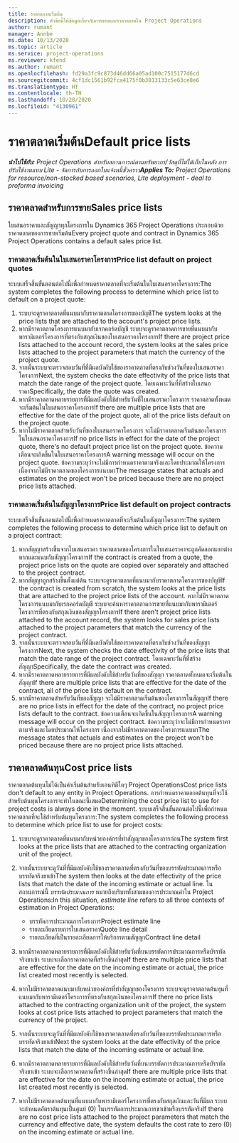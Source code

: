 ```yaml
---
title: ราคาตลาดเริ่มต้น
description: หัวข้อนี้ให้ข้อมูลเกี่ยวกับการขายและราคาตลาดใน Project Operations
author: rumant
manager: Annbe
ms.date: 10/13/2020
ms.topic: article
ms.service: project-operations
ms.reviewer: kfend
ms.author: rumant
ms.openlocfilehash: fd29a3fc9c873d46dd66a05ad100c7515177d6cd
ms.sourcegitcommit: 4cf1dc1561b92fca4175f0b3813133c5e63ce8e6
ms.translationtype: HT
ms.contentlocale: th-TH
ms.lasthandoff: 10/28/2020
ms.locfileid: "4130961"
---
```

# <a name="default-price-lists"></a><span data-ttu-id="3649b-103">ราคาตลาดเริ่มต้น</span><span class="sxs-lookup"><span data-stu-id="3649b-103">Default price lists</span></span>

<span data-ttu-id="3649b-104">_**นำไปใช้กับ:** Project Operations สำหรับสถานการณ์ตามทรัพยากร/วัสดุที่ไม่ได้เก็บในคลัง การปรับใช้งานแบบ Lite - จัดการกับการออกใบแจ้งหนี้ชั่วคราว_</span><span class="sxs-lookup"><span data-stu-id="3649b-104">_**Applies To:** Project Operations for resource/non-stocked based scenarios, Lite deployment - deal to proforma invoicing_</span></span>

## <a name="sales-price-lists"></a><span data-ttu-id="3649b-105">ราคาตลาดสำหรับการขาย</span><span class="sxs-lookup"><span data-stu-id="3649b-105">Sales price lists</span></span>

<span data-ttu-id="3649b-106">ใบเสนอราคาและสัญญาทุกโครงการใน Dynamics 365 Project Operations ประกอบด้วยราคาตลาดของการขายเริ่มต้น</span><span class="sxs-lookup"><span data-stu-id="3649b-106">Every project quote and contract in Dynamics 365 Project Operations contains a default sales price list.</span></span> 

### <a name="price-list-default-on-project-quotes"></a><span data-ttu-id="3649b-107">ราคาตลาดเริ่มต้นในใบเสนอราคาโครงการ</span><span class="sxs-lookup"><span data-stu-id="3649b-107">Price list default on project quotes</span></span>
<span data-ttu-id="3649b-108">ระบบเสร็จสิ้นขั้นตอนต่อไปนี้เพื่อกำหนดราคาตลาดที่จะเริ่มต้นในใบเสนอราคาโครงการ:</span><span class="sxs-lookup"><span data-stu-id="3649b-108">The system completes the following process to determine which price list to default on a project quote:</span></span>

1. <span data-ttu-id="3649b-109">ระบบจะดูราคาตลาดที่แนบมากับราคาตลาดโครงการของบัญชี</span><span class="sxs-lookup"><span data-stu-id="3649b-109">The system looks at the price lists that are attached to the account's project price lists.</span></span> 
2. <span data-ttu-id="3649b-110">หากมีราคาตลาดโครงการแนบมากับเรกคอร์ดบัญชี ระบบจะดูราคาตลาดการขายที่แนบมากับพารามิเตอร์โครงการที่ตรงกับสกุลเงินของใบเสนอราคาโครงการ</span><span class="sxs-lookup"><span data-stu-id="3649b-110">If there are project price lists attached to the account record, the system looks at the sales price lists attached to the project parameters that match the currency of the project quote.</span></span>
3. <span data-ttu-id="3649b-111">จากนั้นระบบจะตรวจสอบวันที่ที่มีผลบังคับใช้ของราคาตลาดที่ตรงกับช่วงวันที่ของใบเสนอราคาโครงการ</span><span class="sxs-lookup"><span data-stu-id="3649b-111">Next, the system checks the date effectivity of the price lists that match the date range of the project quote.</span></span> <span data-ttu-id="3649b-112">โดยเฉพาะวันที่ที่สร้างใบเสนอราคา</span><span class="sxs-lookup"><span data-stu-id="3649b-112">Specifically, the date the quote was created.</span></span>
4. <span data-ttu-id="3649b-113">หากมีราคาตลาดหลายรายการที่มีผลบังคับใช้สำหรับวันที่ใบเสนอราคาโครงการ ราคาตลาดทั้งหมดจะเริ่มต้นในใบเสนอราคาโครงการ</span><span class="sxs-lookup"><span data-stu-id="3649b-113">If there are multiple price lists that are effective for the date of the project quote, all of the price lists default on the project quote.</span></span>
5. <span data-ttu-id="3649b-114">หากไม่มีราคาตลาดสำหรับวันที่ของใบเสนอราคาโครงการ จะไม่มีราคาตลาดเริ่มต้นของโครงการในใบเสนอราคาโครงการ</span><span class="sxs-lookup"><span data-stu-id="3649b-114">If no price lists in effect for the date of the project quote, there's no default project price list on the project quote.</span></span> <span data-ttu-id="3649b-115">ข้อความเตือนจะเกิดขึ้นในใบเสนอราคาโครงการ</span><span class="sxs-lookup"><span data-stu-id="3649b-115">A warning message will occur on the project quote.</span></span> <span data-ttu-id="3649b-116">ข้อความระบุว่าจะไม่มีการกำหนดราคาตามจริงและโดยประมาณให้โครงการ เนื่องจากไม่มีราคาตลาดของโครงการแนบมา</span><span class="sxs-lookup"><span data-stu-id="3649b-116">The message states that actuals and estimates on the project won't be priced because there are no project price lists attached.</span></span>

### <a name="price-list-default-on-project-contracts"></a><span data-ttu-id="3649b-117">ราคาตลาดเริ่มต้นในสัญญาโครงการ</span><span class="sxs-lookup"><span data-stu-id="3649b-117">Price list default on project contracts</span></span> 
<span data-ttu-id="3649b-118">ระบบเสร็จสิ้นขั้นตอนต่อไปนี้เพื่อกำหนดราคาตลาดที่จะเริ่มต้นในสัญญาโครงการ:</span><span class="sxs-lookup"><span data-stu-id="3649b-118">The system completes the following process to determine which price list to default on a project contract:</span></span>

1. <span data-ttu-id="3649b-119">หากสัญญาสร้างขึ้นจากใบเสนอราคา ราคาตลาดของโครงการในใบเสนอราคาจะถูกคัดลอกแยกต่างหากและแนบกับสัญญาโครงการ</span><span class="sxs-lookup"><span data-stu-id="3649b-119">If the contract is created from a quote, the project price lists on the quote are copied over separately and attached to the project contract.</span></span>
2. <span data-ttu-id="3649b-120">หากสัญญาถูกสร้างขึ้นตั้งแต่ต้น ระบบจะดูราคาตลาดที่แนบมากับราคาตลาดโครงการของบัญชี</span><span class="sxs-lookup"><span data-stu-id="3649b-120">If the contract is created from scratch, the system looks at the price lists that are attached to the project price lists of the account.</span></span> <span data-ttu-id="3649b-121">หากไม่มีราคาตลาดโครงการแนบมากับเรกคอร์ดบัญชี ระบบจะค้นหาราคาตลาดการขายที่แนบมากับพารามิเตอร์โครงการที่ตรงกับสกุลเงินของสัญญาโครงการ</span><span class="sxs-lookup"><span data-stu-id="3649b-121">If there aren't project price lists attached to the account record, the system looks for sales price lists attached to the project parameters that match the currency of the project contract.</span></span>
4. <span data-ttu-id="3649b-122">จากนั้นระบบจะตรวจสอบวันที่ที่มีผลบังคับใช้ของราคาตลาดที่ตรงกับช่วงวันที่ของสัญญาโครงการ</span><span class="sxs-lookup"><span data-stu-id="3649b-122">Next, the system checks the date effectivity of the price lists that match the date range of the project contract.</span></span> <span data-ttu-id="3649b-123">โดยเฉพาะวันที่ที่สร้างสัญญา</span><span class="sxs-lookup"><span data-stu-id="3649b-123">Specifically, the date the contract was created.</span></span>
5. <span data-ttu-id="3649b-124">หากมีราคาตลาดหลายรายการที่มีผลบังคับใช้สำหรับวันที่ของสัญญา ราคาตลาดทั้งหมดจะเริ่มต้นในสัญญา</span><span class="sxs-lookup"><span data-stu-id="3649b-124">If there are multiple price lists that are effective for the date of the contract, all of the price lists default on the contract.</span></span>
6. <span data-ttu-id="3649b-125">หากมีราคาตลาดสำหรับวันที่ของสัญญา จะไม่มีราคาตลาดเริ่มต้นของโครงการในสัญญา</span><span class="sxs-lookup"><span data-stu-id="3649b-125">If there are no price lists in effect for the date of the contract, no project price lists default to the contract.</span></span> <span data-ttu-id="3649b-126">ข้อความเตือนจะเกิดขึ้นในสัญญาโครงการ</span><span class="sxs-lookup"><span data-stu-id="3649b-126">A warning message will occur on the project contract.</span></span> <span data-ttu-id="3649b-127">ข้อความระบุว่าจะไม่มีการกำหนดราคาตามจริงและโดยประมาณให้โครงการ เนื่องจากไม่มีราคาตลาดของโครงการแนบมา</span><span class="sxs-lookup"><span data-stu-id="3649b-127">The message states that actuals and estimates on the project won't be priced because there are no project price lists attached.</span></span>

## <a name="cost-price-lists"></a><span data-ttu-id="3649b-128">ราคาตลาดต้นทุน</span><span class="sxs-lookup"><span data-stu-id="3649b-128">Cost price lists</span></span>

<span data-ttu-id="3649b-129">ราคาตลาดต้นทุนไม่ได้เป็นค่าเริ่มต้นสำหรับเอนทิตีใดๆ Project Operations</span><span class="sxs-lookup"><span data-stu-id="3649b-129">Cost price lists don't default to any entity in Project Operations.</span></span> <span data-ttu-id="3649b-130">การกำหนดราคาตลาดต้นทุนที่จะใช้สำหรับต้นทุนโครงการจะทำในขณะนี้เสมอ</span><span class="sxs-lookup"><span data-stu-id="3649b-130">Determining the cost price list to use for project costs is always done in the moment.</span></span> <span data-ttu-id="3649b-131">ระบบเสร็จสิ้นขั้นตอนต่อไปนี้เพื่อกำหนดราคาตลาดที่จะใช้สำหรับต้นทุนโครงการ:</span><span class="sxs-lookup"><span data-stu-id="3649b-131">The system completes the following process to determine which price list to use for project costs:</span></span>

1. <span data-ttu-id="3649b-132">ระบบจะดูราคาตลาดที่แนบมากับหน่วยองค์กรที่ทำสัญญาของโครงการก่อน</span><span class="sxs-lookup"><span data-stu-id="3649b-132">The system first looks at the price lists that are attached to the contracting organization unit of the project.</span></span>
2. <span data-ttu-id="3649b-133">จากนั้นระบบจะดูวันที่ที่มีผลบังคับใช้ของราคาตลาดที่ตรงกับวันที่ของบรรทัดประมาณการหรือบรรทัดจริงขาเข้า</span><span class="sxs-lookup"><span data-stu-id="3649b-133">The system then looks at the date effectivity of the price lists that match the date of the incoming estimate or actual line.</span></span> <span data-ttu-id="3649b-134">ในสถานการณ์นี้ *บรรทัดประมาณการ* หมายถึงบริบททั้งสามของการประมาณค่าใน Project Operations:</span><span class="sxs-lookup"><span data-stu-id="3649b-134">In this situation, *estimate line* refers to all three contexts of estimation in Project Operations:</span></span>

    - <span data-ttu-id="3649b-135">บรรทัดการประมาณการโครงการ</span><span class="sxs-lookup"><span data-stu-id="3649b-135">Project estimate line</span></span>
    - <span data-ttu-id="3649b-136">รายละเอียดรายการใบเสนอราคา</span><span class="sxs-lookup"><span data-stu-id="3649b-136">Quote line detail</span></span>
    - <span data-ttu-id="3649b-137">รายละเอียดที่เป็นรายละเอียดการให้บริการตามสัญญา</span><span class="sxs-lookup"><span data-stu-id="3649b-137">Contract line detail</span></span>
  
3. <span data-ttu-id="3649b-138">หากมีราคาตลาดหลายรายการที่มีผลบังคับใช้สำหรับวันที่บนบรรทัดการประมาณการหรือบัรรทัดจริงขาเข้า ระบบจะเลือกราคาตลาดที่สร้างขึ้นล่าสุด</span><span class="sxs-lookup"><span data-stu-id="3649b-138">If there are multiple price lists that are effective for the date on the incoming estimate or actual, the price list created most recently is selected.</span></span>
4. <span data-ttu-id="3649b-139">หากไม่มีราคาตลาดแนบมากับหน่วยองค์กรที่ทำสัญญาของโครงการ ระบบจะดูราคาตลาดต้นทุนที่แนบมากับพารามิเตอร์โครงการที่ตรงกับสกุลเงินของโครงการ</span><span class="sxs-lookup"><span data-stu-id="3649b-139">If there no price lists attached to the contracting organization unit of the project, the system looks at cost price lists attached to project parameters that match the currency of the project.</span></span>
5. <span data-ttu-id="3649b-140">จากนั้นระบบจะดูวันที่ที่มีผลบังคับใช้ของราคาตลาดที่ตรงกับวันที่ของบรรทัดประมาณการหรือบรรทัดจริงขาเข้า</span><span class="sxs-lookup"><span data-stu-id="3649b-140">Next the system looks at the date effectivity of the price lists that match the date of the incoming estimate or actual line.</span></span> 
6. <span data-ttu-id="3649b-141">หากมีราคาตลาดหลายรายการที่มีผลบังคับใช้สำหรับวันที่บนบรรทัดการประมาณการหรือบัรรทัดจริงขาเข้า ระบบจะเลือกราคาตลาดที่สร้างขึ้นล่าสุด</span><span class="sxs-lookup"><span data-stu-id="3649b-141">If there are multiple price lists that are effective for the date on the incoming estimate or actual, the price list created most recently is selected.</span></span>
7. <span data-ttu-id="3649b-142">หากไม่มีราคาตลาดต้นทุนที่แนบมากับพารามิเตอร์โครงการที่ตรงกับสกุลเงินและวันที่มีผล ระบบจะกำหนดอัตราต้นทุนเป็นศูนย์ (0) ในบรรทัดการประมาณการขาเข้าหรือบรรทัดจริง</span><span class="sxs-lookup"><span data-stu-id="3649b-142">If there are no cost price lists attached to the project parameters that match the currency and effective date, the system defaults the cost rate to zero (0) on the incoming estimate or actual line.</span></span>
